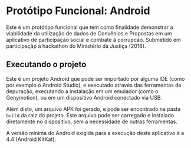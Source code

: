 # Protótipo Funcional: Android

Este é um protótipo funcional que tem como finalidade demonstrar a viabilidade da utilização de dados de Convênios e Propostas em um aplicativo de participação social e combate à corrupcão. Submetido em participaçãp à hackathon do Ministério da Justiça (2016).

## Executando o projeto

Este é um projeto Android que pode ser importado por alguma IDE (como por exemplo o Android Studio), e executado através das ferramentas de depuração, executando a instalação em um emulador (como o Genymotion), ou em um dispositivo Android conectado via USB.

Além disto, um arquivo APK foi gerado, e pode ser encontrado na pasta `build` da raiz do projeto. Este arquivo pode ser carregado e instalado diretamente no dispositivo, sem a necessidade de outras ferramentas.

A versão mínima do Android exigida para a execução deste aplicativo é a 4.4 (Android KitKat). 
